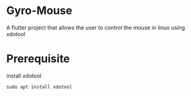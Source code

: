 # Gyro-Mouse
A flutter project that allows the user to control the mouse in linux using xdotool 
# Prerequisite
install xdotool 
````
sudo apt install xdotool
````
